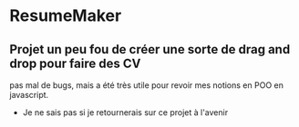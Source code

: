 # ResumeMaker
## Projet un peu fou de créer une sorte de drag and drop pour faire des CV
pas mal de bugs, mais a été très utile pour revoir mes notions en POO en javascript.
- Je ne sais pas si je retournerais sur ce projet à l'avenir
